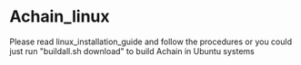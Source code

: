 # Achain_linux

Please read linux_installation_guide and follow the procedures
or
you could just run "buildall.sh download" to build Achain in Ubuntu systems
